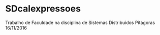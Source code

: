# SDcalexpressoes
Trabalho de Faculdade na disciplina de Sistemas Distribuidos Pitágoras 16/11/2016
